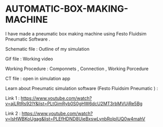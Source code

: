 # AUTOMATIC-BOX-MAKING-MACHINE

I have made a pneumatic box making machine using Festo Fluidsim  Pneumatic Software .

Schematic file : Outline of my simulation 

Gif file : Working video 

Working Procedure : Componnets , Connection ,  Working Porcedure 

CT file : open in simulation app 
 

Learn about Pneumatic simulation software  (Festo Fluidsim Pneumatic ) :  

   Link 1 : https://www.youtube.com/watch?v=ajLRtRs92lY&list=PLtGimRyb0S0gHW6dcU2MT3rbMVUjRe5Bg

   Link 2 :  https://www.youtube.com/watch?v=lsHWBKoUgag&list=PLEfHDND8UieBxswLynbRolpIUQ0w4mahV
